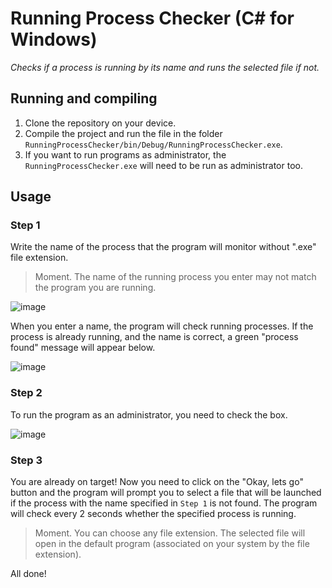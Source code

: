 # Running Process Checker (C# for Windows)
_Checks if a process is running by its name and runs the selected file if not._

## Running and compiling
1. Clone the repository on your device.
2. Compile the project and run the file in the folder `RunningProcessChecker/bin/Debug/RunningProcessChecker.exe`.
3. If you want to run programs as administrator, the `RunningProcessChecker.exe` will need to be run as administrator too.

## Usage
### Step 1
Write the name of the process that the program will monitor without ".exe" file extension.
> Moment. The name of the running process you enter may not match the program you are running.

![image](https://user-images.githubusercontent.com/94769428/160679732-11bc74c3-47e6-4b3e-a467-0295715303eb.png)

When you enter a name, the program will check running processes. If the process is already running, and the name is correct, a green "process found" message will appear below.

![image](https://user-images.githubusercontent.com/94769428/160680161-d2843423-612a-4121-b8f9-abec11b4bc7a.png)

### Step 2

To run the program as an administrator, you need to check the box.

![image](https://user-images.githubusercontent.com/94769428/160680661-9ee6fd99-5ed9-4901-b1bd-5c796893fce7.png)

### Step 3
You are already on target!
Now you need to click on the "Okay, lets go" button and the program will prompt you to select a file that will be launched if the process with the name specified in `Step 1` is not found.
The program will check every 2 seconds whether the specified process is running.
> Moment. You can choose any file extension. The selected file will open in the default program (associated on your system by the file extension).

All done!
